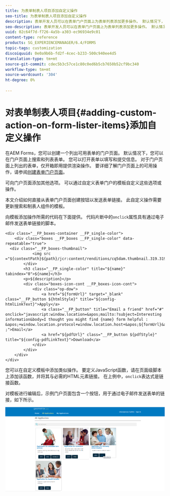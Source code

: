 ```yaml
---
title: 为表单制表人项目添加自定义操作
seo-title: 为表单制表人项目添加自定义操作
description: 表单开发人员可以在表单门户页面上为表单列表添加更多操作。 默认情况下，表单列表允许您访问、填写和提交表单。
seo-description: 表单开发人员可以在表单门户页面上为表单列表添加更多操作。 默认情况下，表单列表允许您访问、填写和提交表单。
uuid: 02c64f7d-f726-4a5b-a303-ec96934e9c01
content-type: reference
products: SG_EXPERIENCEMANAGER/6.4/FORMS
topic-tags: customization
discoiquuid: 0e0a9b6b-fd2f-4cec-b233-500c940ee4d5
translation-type: tm+mt
source-git-commit: cdec5b3c57ce1c80c0ed6b5cb7650b52cf9bc340
workflow-type: tm+mt
source-wordcount: '304'
ht-degree: 0%

---
```



# 对表单制表人项目{#adding-custom-action-on-form-lister-items}添加自定义操作

在AEM Forms，您可以创建一个列出可用表单的门户页面。 默认情况下，您可以在门户页面上搜索和列表表单。 您可以打开表单以填写和提交信息。 对于门户页面上列出的表单，仅开箱即用提供渲染操作。 要详细了解门户页面上的可用操作，请参阅[创建表单门户页面](/help/forms/using/creating-form-portal-page.md)。

可向门户页面添加其他选项。 可以通过自定义表单门户的模板自定义这些选项或操作。

本文介绍如何直接从表单门户页面创建按钮以发送表单链接。 此自定义操作需要更新搜索和制表人组件的模板。

向模板添加操作所需的代码在下面提供。 代码片断中的`onclick`属性具有通过电子邮件发送表单链接的脚本。

```mxml
<div class="__FP_boxes-container __FP_single-color">
    <div class="boxes __FP_boxes __FP_single-color" data-repeatable="true">
  <div class="__FP_boxes-thumbnail">
            <img src ="${contextPath}${path}/jcr:content/renditions/cq5dam.thumbnail.319.319.png">
        </div>
        <h3 class="__FP_single-color" title="${name}" tabindex="0">${name}</h3>
        <p>${description}</p>
        <div class="boxes-icon-cont __FP_boxes-icon-cont">
            <div class="op-dow">
                <a href="${formUrl}" target="_blank" class="__FP_button ${htmlStyle}" title="${config-htmlLinkText}">Apply</a>
                <a class="__FP_button" title="Email a friend" href="#" onclick="javascript:window.location=&apos;mailto:?subject=Interesting information&body=I thought you might find {name} form helpful :  &apos;+window.location.protocol+window.location.host+&apos;${formUrl}&apos; ;">Email</a>
                <a href="${pdfUrl}" class="__FP_button ${pdfStyle}" title="${config-pdfLinkText}">Download</a>
            </div>
        </div>
    </div>
</div>
```

您可以在自定义模板中添加类似操作。 要定义JavaScript函数，请在页面级脚本上添加该函数，并将其与必需的HTML元素链接。 在上例中，`onclick`表达式是链接函数。

对模板进行编辑后，示例门户页面包含一个按钮，用于通过电子邮件发送表单的链接，如下所示。

![email](assets/email.png)


